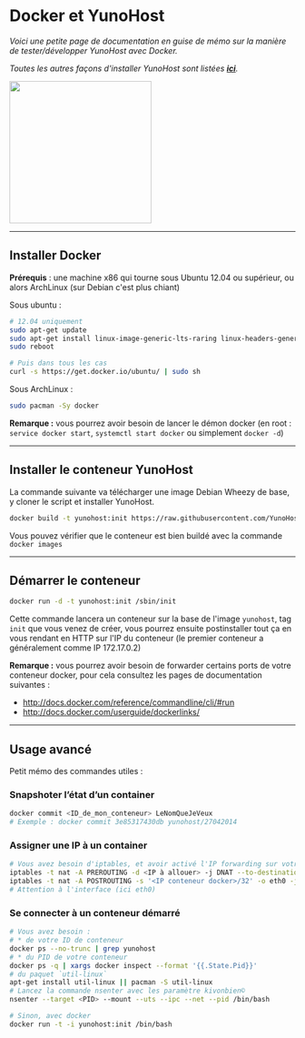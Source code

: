 # Docker et YunoHost

*Voici une petite page de documentation en guise de mémo sur la manière de tester/développer YunoHost avec Docker.*

*Toutes les autres façons d'installer YunoHost sont listées **[ici](/install_fr)**.*

<img src="https://yunohost.org/images/docker.png" width=250>

---

## Installer Docker

**Prérequis** : une machine x86 qui tourne sous Ubuntu 12.04 ou supérieur, ou alors ArchLinux (sur Debian c'est plus chiant)

Sous ubuntu :
```bash
# 12.04 uniquement
sudo apt-get update
sudo apt-get install linux-image-generic-lts-raring linux-headers-generic-lts-raring
sudo reboot

# Puis dans tous les cas
curl -s https://get.docker.io/ubuntu/ | sudo sh
```

Sous ArchLinux :
```bash
sudo pacman -Sy docker
```

**Remarque :** vous pourrez avoir besoin de lancer le démon docker (en root : `service docker start`, `systemctl start docker` ou simplement `docker -d`)

---

## Installer le conteneur YunoHost

La commande suivante va télécharger une image Debian Wheezy de base, y cloner le script et installer YunoHost.
```bash
docker build -t yunohost:init https://raw.githubusercontent.com/YunoHost/Kremlin/master/docker/Dockerfile
```

Vous pouvez vérifier que le conteneur est bien buildé avec la commande `docker images`

---

## Démarrer le conteneur

```bash
docker run -d -t yunohost:init /sbin/init
```

Cette commande lancera un conteneur sur la base de l'image `yunohost`, tag `init` que vous venez de créer, vous pourrez ensuite postinstaller tout ça en vous rendant en HTTP sur l'IP du conteneur (le premier conteneur a généralement comme IP 172.17.0.2)

**Remarque :** vous pourrez avoir besoin de forwarder certains ports de votre conteneur docker, pour cela consultez les pages de documentation suivantes :

* http://docs.docker.com/reference/commandline/cli/#run
* http://docs.docker.com/userguide/dockerlinks/


---

## Usage avancé

Petit mémo des commandes utiles :

### Snapshoter l’état d’un container

```bash
docker commit <ID_de_mon_conteneur> LeNomQueJeVeux
# Exemple : docker commit 3e85317430db yunohost/27042014
```

### Assigner une IP à un container

```bash
# Vous avez besoin d'iptables, et avoir activé l'IP forwarding sur votre système
iptables -t nat -A PREROUTING -d <IP à allouer> -j DNAT --to-destination <IP conteneur docker>
iptables -t nat -A POSTROUTING -s '<IP conteneur docker>/32' -o eth0 -j SNAT --to-source <IP à allouer>
# Attention à l'interface (ici eth0)
```

### Se connecter à un conteneur démarré

```bash
# Vous avez besoin :
# * de votre ID de conteneur
docker ps --no-trunc | grep yunohost
# * du PID de votre conteneur
docker ps -q | xargs docker inspect --format '{{.State.Pid}}'
# du paquet `util-linux`
apt-get install util-linux || pacman -S util-linux
# Lancez la commande nsenter avec les paramètre kivonbien©
nsenter --target <PID> --mount --uts --ipc --net --pid /bin/bash

# Sinon, avec docker
docker run -t -i yunohost:init /bin/bash
```
